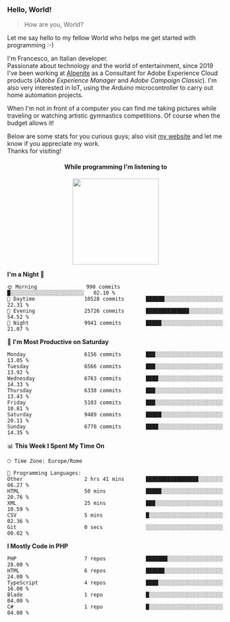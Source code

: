 ### Hello, World!

> How are you, World?

Let me say hello to my fellow World who helps me get started with programming :-)

I'm Francesco, an Italian developer.  
Passionate about technology and the world of entertainment, since 2019 I've been working at [Alpenite](https://www.alpenite.com) as a Consultant for Adobe Experience Cloud products (*Adobe Experience Manager* and *Adobe Campaign Classic*). I'm also very interested in IoT, using the *Arduino* microcontroller to carry out home automation projects.

When I'm not in front of a computer you can find me taking pictures while traveling or watching artistic gymnastics competitions. Of course when the budget allows it!

Below are some stats for you curious guys; also visit [my website](https://www.francescorega.eu) and let me know if you appreciate my work.  
Thanks for visiting!

<div align="center">
  <h4>While programming I'm listening to</h4>
  <a href="https://apps.francescorega.eu/now-playing/11147232609" target="_blank"><img src="https://apps.francescorega.eu/now-playing/11147232609" width="200"></a>
</div>

<!--START_SECTION:waka-->
**I'm a Night 🦉** 

```text
🌞 Morning                990 commits         █░░░░░░░░░░░░░░░░░░░░░░░░   02.10 % 
🌆 Daytime                10528 commits       ██████░░░░░░░░░░░░░░░░░░░   22.31 % 
🌃 Evening                25726 commits       ██████████████░░░░░░░░░░░   54.52 % 
🌙 Night                  9941 commits        █████░░░░░░░░░░░░░░░░░░░░   21.07 % 
```
📅 **I'm Most Productive on Saturday** 

```text
Monday                   6156 commits        ███░░░░░░░░░░░░░░░░░░░░░░   13.05 % 
Tuesday                  6566 commits        ███░░░░░░░░░░░░░░░░░░░░░░   13.92 % 
Wednesday                6763 commits        ████░░░░░░░░░░░░░░░░░░░░░   14.33 % 
Thursday                 6338 commits        ███░░░░░░░░░░░░░░░░░░░░░░   13.43 % 
Friday                   5103 commits        ███░░░░░░░░░░░░░░░░░░░░░░   10.81 % 
Saturday                 9489 commits        █████░░░░░░░░░░░░░░░░░░░░   20.11 % 
Sunday                   6770 commits        ████░░░░░░░░░░░░░░░░░░░░░   14.35 % 
```


📊 **This Week I Spent My Time On** 

```text
🕑︎ Time Zone: Europe/Rome

💬 Programming Languages: 
Other                    2 hrs 41 mins       █████████████████░░░░░░░░   66.27 % 
HTML                     50 mins             █████░░░░░░░░░░░░░░░░░░░░   20.76 % 
XML                      25 mins             ███░░░░░░░░░░░░░░░░░░░░░░   10.59 % 
CSV                      5 mins              █░░░░░░░░░░░░░░░░░░░░░░░░   02.36 % 
Git                      0 secs              ░░░░░░░░░░░░░░░░░░░░░░░░░   00.02 % 
```

**I Mostly Code in PHP** 

```text
PHP                      7 repos             ███████░░░░░░░░░░░░░░░░░░   28.00 % 
HTML                     6 repos             ██████░░░░░░░░░░░░░░░░░░░   24.00 % 
TypeScript               4 repos             ████░░░░░░░░░░░░░░░░░░░░░   16.00 % 
Blade                    1 repo              █░░░░░░░░░░░░░░░░░░░░░░░░   04.00 % 
C#                       1 repo              █░░░░░░░░░░░░░░░░░░░░░░░░   04.00 % 
```




<!--END_SECTION:waka-->
